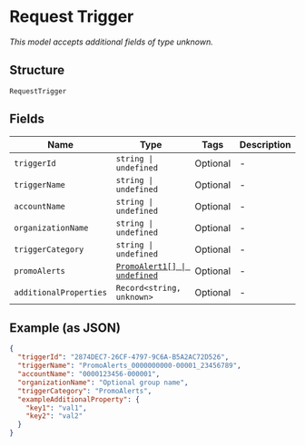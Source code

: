 
# Request Trigger

*This model accepts additional fields of type unknown.*

## Structure

`RequestTrigger`

## Fields

| Name | Type | Tags | Description |
|  --- | --- | --- | --- |
| `triggerId` | `string \| undefined` | Optional | - |
| `triggerName` | `string \| undefined` | Optional | - |
| `accountName` | `string \| undefined` | Optional | - |
| `organizationName` | `string \| undefined` | Optional | - |
| `triggerCategory` | `string \| undefined` | Optional | - |
| `promoAlerts` | [`PromoAlert1[] \| undefined`](../../doc/models/promo-alert-1.md) | Optional | - |
| `additionalProperties` | `Record<string, unknown>` | Optional | - |

## Example (as JSON)

```json
{
  "triggerId": "2874DEC7-26CF-4797-9C6A-B5A2AC72D526",
  "triggerName": "PromoAlerts_0000000000-00001_23456789",
  "accountName": "0000123456-000001",
  "organizationName": "Optional group name",
  "triggerCategory": "PromoAlerts",
  "exampleAdditionalProperty": {
    "key1": "val1",
    "key2": "val2"
  }
}
```

